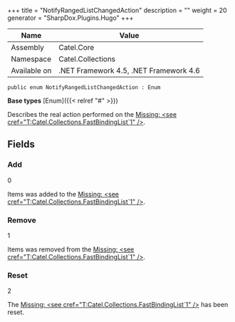 

+++
title = "NotifyRangedListChangedAction" 
description = ""
weight = 20
generator = "SharpDox.Plugins.Hugo"
+++

Name|Value
---|---
Assembly|Catel.Core
Namespace|Catel.Collections
Available on|.NET Framework 4.5, .NET Framework 4.6

```
public enum NotifyRangedListChangedAction : Enum
```

**Base types**
[Enum]({{&lt; relref "#" &gt;}})

Describes the real action performed on the [Missing: &lt;see cref="T:Catel.Collections.FastBindingList`1" /&gt;](#).

## Fields

### Add

0

Items was added to the [Missing: &lt;see cref="T:Catel.Collections.FastBindingList`1" /&gt;](#).

### Remove

1

Items was removed from the [Missing: &lt;see cref="T:Catel.Collections.FastBindingList`1" /&gt;](#).

### Reset

2

The [Missing: &lt;see cref="T:Catel.Collections.FastBindingList`1" /&gt;](#) has been reset.

